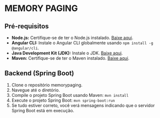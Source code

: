 # MEMORY PAGING

## Pré-requisitos
- **Node.js:** Certifique-se de ter o Node.js instalado. [Baixe aqui](https://nodejs.org/).
- **Angular CLI:** Instale o Angular CLI globalmente usando `npm install -g @angular/cli`.
- **Java Development Kit (JDK):** Instale o JDK. [Baixe aqui](https://www.oracle.com/java/technologies/javase-downloads.html).
- **Maven:** Certifique-se de ter o Maven instalado. [Baixe aqui](https://maven.apache.org/download.cgi).

## Backend (Spring Boot)
1. Clone o repositório memorypaging.
2. Navegue até o diretório.
3. Compile o projeto Spring Boot usando Maven: `mvn install`
4. Execute o projeto Spring Boot: `mvn spring-boot:run`
5. Se tudo estiver correto, você verá mensagens indicando que o servidor Spring Boot está em execução.
